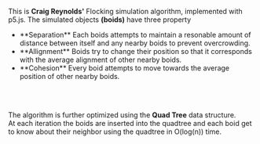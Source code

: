 This is **Craig Reynolds'** Flocking simulation algorithm, implemented with p5.js. The simulated objects **(boids)** have three property<br>
<ul>
<li>**Separation** Each boids attempts to maintain a resonable amount of distance between itself and any nearby boids to prevent overcrowding.</li>
<li>**Allignment** Boids try to change their position so that it corresponds with the average alignment of other nearby boids.</li>
<li>**Cohesion** Every boid attempts to move towards the average position of other nearby boids.</li>
</ul>
<br><br>

The algorithm is further optimized using the **Quad Tree** data structure.<br>At each iteration the boids are inserted into the quadtree and each boid get to know about their neighbor using the quadtree in O(log(n)) time.

